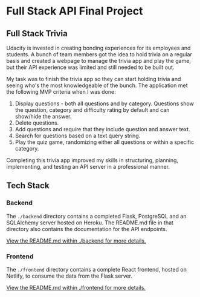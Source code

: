 # Full Stack API Final Project

## Full Stack Trivia

Udacity is invested in creating bonding experiences for its employees and students. A bunch of team members got the idea to hold trivia on a regular basis and created a webpage to manage the trivia app and play the game, but their API experience was limited and still needed to be built out.

My task was to finish the trivia app so they can start holding trivia and seeing who's the most knowledgeable of the bunch. The application met the following MVP criteria when I was done:

1. Display questions - both all questions and by category. Questions show the question, category and difficulty rating by default and can show/hide the answer.
2. Delete questions.
3. Add questions and require that they include question and answer text.
4. Search for questions based on a text query string.
5. Play the quiz game, randomizing either all questions or within a specific category.

Completing this trivia app improved my skills in structuring, planning, implementing, and testing an API server in a professional manner.

## Tech Stack

### Backend

The `./backend` directory contains a completed Flask, PostgreSQL and an SQLAlchemy server hosted on Heroku. The README.md file in that directory also contains the documentation for the API endpoints.

[View the README.md within ./backend for more details.](./backend/README.md)

### Frontend

The `./frontend` directory contains a complete React frontend, hosted on Netlify, to consume the data from the Flask server.

[View the README.md within ./frontend for more details.](./frontend/README.md)
